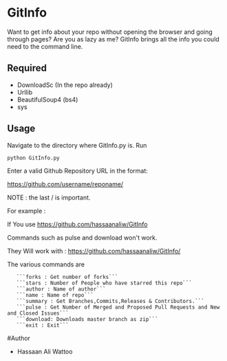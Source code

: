 GitInfo
=======

Want to get info about your repo without opening the browser and going through pages? Are you as lazy as me? GitInfo brings all the info you could need to the command line.

Required
-------
 *   DownloadSc (In the repo already)
 *   Urllib
 *   BeautifulSoup4 (bs4)
 *   sys
 


Usage
--------

Navigate to the directory where GitInfo.py is. Run

 ```python GitInfo.py```
 
Enter a valid Github Repository URL in the format:
 
 
 https://github.com/username/reponame/
 
 NOTE : the last / is important.
 
 For example :
  
  If You use             https://github.com/hassaanaliw/GitInfo
  
  Commands such as pulse and download won't work.
  
  They Will work with :     https://github.com/hassaanaliw/GitInfo/
  
The various commands are 
 
       ```forks : Get number of forks```
       ```stars : Number of People who have starred this repo```
       ```author : Name of author```
       ```name : Name of repo```
       ```summary : Get Branches,Commits,Releases & Contributors.```
       ```pulse : Get Number of Merged and Proposed Pull Requests and New and Closed Issues```
       ```download: Downloads master branch as zip```
       ```exit : Exit```





#Author


* Hassaan Ali Wattoo
